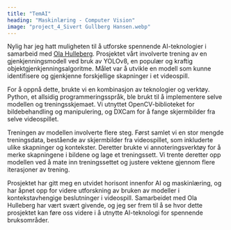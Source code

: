 ```yaml
---
title: "TemAI"
heading: "Maskinlæring - Computer Vision"
image: "project_4_Sivert Gullberg Hansen.webp"
---
```


Nylig har jeg hatt muligheten til å utforske spennende AI-teknologier i samarbeid med <a target='_blank' href='/bwu/olahul'>Ola Hulleberg</a>. Prosjektet vårt involverte trening av en gjenkjenningsmodell ved bruk av YOLOv8, en populær og kraftig objektgjenkjenningsalgoritme. Målet var å utvikle en modell som kunne identifisere og gjenkjenne forskjellige skapninger i et videospill.

For å oppnå dette, brukte vi en kombinasjon av teknologier og verktøy. Python, et allsidig programmeringsspråk, ble brukt til å implementere selve modellen og treningsskjemaet. Vi utnyttet OpenCV-biblioteket for bildebehandling og manipulering, og DXCam for å fange skjermbilder fra selve videospillet.

Treningen av modellen involverte flere steg. Først samlet vi en stor mengde treningsdata, bestående av skjermbilder fra videospillet, som inkluderte ulike skapninger og kontekster. Deretter brukte vi annoteringsverktøy for å merke skapningene i bildene og lage et treningssett. Vi trente deretter opp modellen ved å mate inn treningssettet og justere vektene gjennom flere iterasjoner av trening.

Prosjektet har gitt meg en utvidet horisont innenfor AI og maskinlæring, og har åpnet opp for videre utforskning av bruken av modeller i kontekstavhengige beslutninger i videospill. Samarbeidet med Ola Hulleberg har vært svært givende, og jeg ser frem til å se hvor dette prosjektet kan føre oss videre i å utnytte AI-teknologi for spennende bruksområder.

